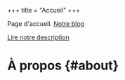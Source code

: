 +++
title = "Accueil"
+++

Page d'accueil. [Notre blog](@/blog/_index.fr.md)

[Lire notre description](#about)


# À propos {#about}
